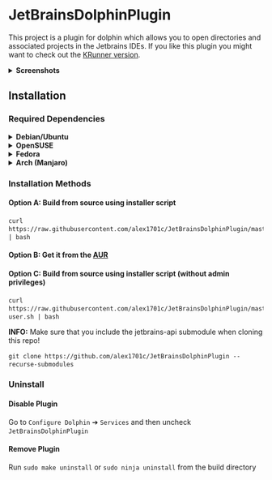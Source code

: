 # JetBrainsDolphinPlugin
This project is a plugin for dolphin which allows you to open directories and associated projects in the Jetbrains IDEs.
If you like this plugin you might want to check out the [KRunner version](https://github.com/alex1701c/JetBrainsRunner).

<details>
<summary><b>Screenshots</b></summary>

#### Submenu for normal folders
![Available CLion projects](https://raw.githubusercontent.com/alex1701c/Screenshots/master/JetBrainsDolphinPlugin/not_a_project.png)

#### Project folder
![Available CLion projects](https://raw.githubusercontent.com/alex1701c/Screenshots/master/JetBrainsDolphinPlugin/clion_project.png)

</details>

## Installation

### Required Dependencies

<details>
<summary><b>Debian/Ubuntu</b></summary>

```shell
sudo apt install cmake extra-cmake-modules build-essential libkf5kio-dev
```
  
</details>

<details>
<summary><b>OpenSUSE</b></summary>

```shell
sudo zypper install cmake extra-cmake-modules kio-devel
```
  
</details>

<details>
<summary><b>Fedora</b></summary>

```shell
sudo dnf install cmake extra-cmake-modules kf5-kio-devel
```
  
</details>

<details>
<summary><b>Arch (Manjaro)</b></summary>
  
```shell
sudo pacman -S cmake extra-cmake-modules kio
```
  
</details>

### Installation Methods

#### Option A: Build from source using installer script

```shell
curl https://raw.githubusercontent.com/alex1701c/JetBrainsDolphinPlugin/master/install.sh | bash
```

#### Option B: Get it from the [AUR](https://aur.archlinux.org/packages/kf5-servicemenus-jetbrains-dolphin-plugin-git)

#### Option C: Build from source using installer script (without admin privileges)

```shell
curl https://raw.githubusercontent.com/alex1701c/JetBrainsDolphinPlugin/master/install-user.sh | bash
```

**INFO:** Make sure that you include the jetbrains-api submodule when cloning this repo!
```shell
git clone https://github.com/alex1701c/JetBrainsDolphinPlugin --recurse-submodules
```


### Uninstall

#### Disable Plugin
Go to `Configure Dolphin` ➔ `Services` and then uncheck `JetBrainsDolphinPlugin`
#### Remove Plugin
Run `sudo make uninstall` or `sudo ninja uninstall` from the build directory
